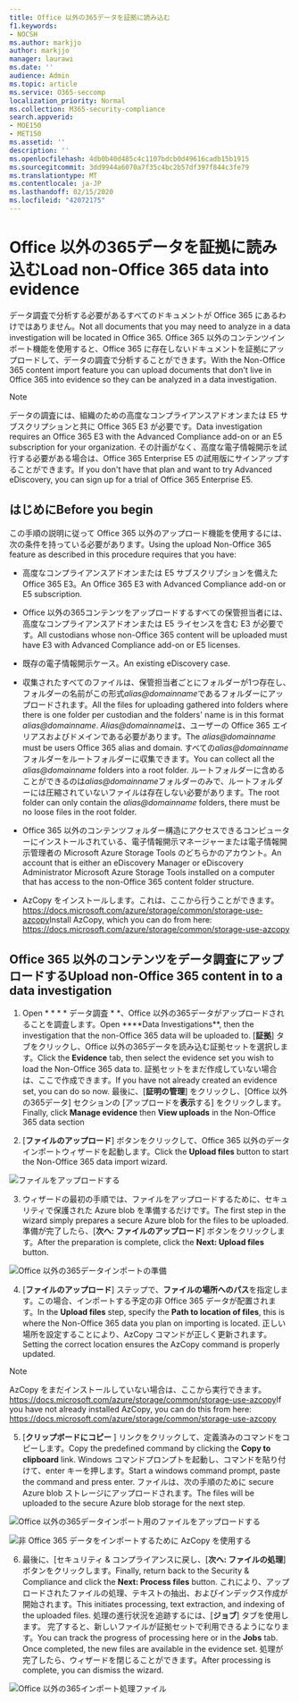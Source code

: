 ```yaml
---
title: Office 以外の365データを証拠に読み込む
f1.keywords:
- NOCSH
ms.author: markjjo
author: markjjo
manager: laurawi
ms.date: ''
audience: Admin
ms.topic: article
ms.service: O365-seccomp
localization_priority: Normal
ms.collection: M365-security-compliance
search.appverid:
- MOE150
- MET150
ms.assetid: ''
description: ''
ms.openlocfilehash: 4db0b40d485c4c1107bdcb0d49616cadb15b1915
ms.sourcegitcommit: 3dd9944a6070a7f35c4bc2b57df397f844c3fe79
ms.translationtype: MT
ms.contentlocale: ja-JP
ms.lasthandoff: 02/15/2020
ms.locfileid: "42072175"
---
```

# <a name="load-non-office-365-data-into-evidence"></a><span data-ttu-id="b758b-102">Office 以外の365データを証拠に読み込む</span><span class="sxs-lookup"><span data-stu-id="b758b-102">Load non-Office 365 data into evidence</span></span>

<span data-ttu-id="b758b-103">データ調査で分析する必要があるすべてのドキュメントが Office 365 にあるわけではありません。</span><span class="sxs-lookup"><span data-stu-id="b758b-103">Not all documents that you may need to analyze in a data investigation will be located in Office 365.</span></span> <span data-ttu-id="b758b-104">Office 365 以外のコンテンツインポート機能を使用すると、Office 365 に存在しないドキュメントを証拠にアップロードして、データの調査で分析することができます。</span><span class="sxs-lookup"><span data-stu-id="b758b-104">With the Non-Office 365 content import feature you can upload documents that don't live in Office 365 into evidence so they can be analyzed in a data investigation.</span></span>

>[!Note]
><span data-ttu-id="b758b-105">データの調査には、組織のための高度なコンプライアンスアドオンまたは E5 サブスクリプションと共に Office 365 E3 が必要です。</span><span class="sxs-lookup"><span data-stu-id="b758b-105">Data investigation requires an Office 365 E3 with the Advanced Compliance add-on or an E5 subscription for your organization.</span></span> <span data-ttu-id="b758b-106">その計画がなく、高度な電子情報開示を試行する必要がある場合は、Office 365 Enterprise E5 の試用版にサインアップすることができます。</span><span class="sxs-lookup"><span data-stu-id="b758b-106">If you don't have that plan and want to try Advanced eDiscovery, you can sign up for a trial of Office 365 Enterprise E5.</span></span>

## <a name="before-you-begin"></a><span data-ttu-id="b758b-107">はじめに</span><span class="sxs-lookup"><span data-stu-id="b758b-107">Before you begin</span></span>

<span data-ttu-id="b758b-108">この手順の説明に従って Office 365 以外のアップロード機能を使用するには、次の条件を持っている必要があります。</span><span class="sxs-lookup"><span data-stu-id="b758b-108">Using the upload Non-Office 365 feature as described in this procedure requires that you have:</span></span>

- <span data-ttu-id="b758b-109">高度なコンプライアンスアドオンまたは E5 サブスクリプションを備えた Office 365 E3。</span><span class="sxs-lookup"><span data-stu-id="b758b-109">An Office 365 E3 with Advanced Compliance add-on or E5 subscription.</span></span>

- <span data-ttu-id="b758b-110">Office 以外の365コンテンツをアップロードするすべての保管担当者には、高度なコンプライアンスアドオンまたは E5 ライセンスを含む E3 が必要です。</span><span class="sxs-lookup"><span data-stu-id="b758b-110">All custodians whose non-Office 365 content will be uploaded must have E3 with Advanced Compliance add-on or E5 licenses.</span></span>

- <span data-ttu-id="b758b-111">既存の電子情報開示ケース。</span><span class="sxs-lookup"><span data-stu-id="b758b-111">An existing eDiscovery case.</span></span>

- <span data-ttu-id="b758b-112">収集されたすべてのファイルは、保管担当者ごとにフォルダーが1つ存在し、フォルダーの名前がこの形式*alias@domainname*であるフォルダーにアップロードされます。</span><span class="sxs-lookup"><span data-stu-id="b758b-112">All the files for uploading gathered into folders where there is one folder per custodian and the folders' name is in this format *alias@domainname*.</span></span> <span data-ttu-id="b758b-113">*Alias@domainname*は、ユーザーの Office 365 エイリアスおよびドメインである必要があります。</span><span class="sxs-lookup"><span data-stu-id="b758b-113">The *alias@domainname* must be users Office 365 alias and domain.</span></span> <span data-ttu-id="b758b-114">すべての*alias@domainname*フォルダーをルートフォルダーに収集できます。</span><span class="sxs-lookup"><span data-stu-id="b758b-114">You can collect all the *alias@domainname* folders into a root folder.</span></span> <span data-ttu-id="b758b-115">ルートフォルダーに含めることができるのは*alias@domainname*フォルダーのみで、ルートフォルダーには圧縮されていないファイルは存在しない必要があります。</span><span class="sxs-lookup"><span data-stu-id="b758b-115">The root folder can only contain the *alias@domainname* folders, there must be no loose files in the root folder.</span></span>

- <span data-ttu-id="b758b-116">Office 365 以外のコンテンツフォルダー構造にアクセスできるコンピューターにインストールされている、電子情報開示マネージャーまたは電子情報開示管理者の Microsoft Azure Storage Tools のどちらかのアカウント。</span><span class="sxs-lookup"><span data-stu-id="b758b-116">An account that is either an eDiscovery Manager or eDiscovery Administrator Microsoft Azure Storage Tools installed on a computer that has access to the non-Office 365 content folder structure.</span></span>

- <span data-ttu-id="b758b-117">AzCopy をインストールします。これは、ここから行うことができます。https://docs.microsoft.com/azure/storage/common/storage-use-azcopy</span><span class="sxs-lookup"><span data-stu-id="b758b-117">Install AzCopy, which you can do from here: https://docs.microsoft.com/azure/storage/common/storage-use-azcopy</span></span>

## <a name="upload-non-office-365-content-in-to-a-data-investigation"></a><span data-ttu-id="b758b-118">Office 365 以外のコンテンツをデータ調査にアップロードする</span><span class="sxs-lookup"><span data-stu-id="b758b-118">Upload non-Office 365 content in to a data investigation</span></span>

1. <span data-ttu-id="b758b-119">Open \* \* \* \* データ調査 \* \*、Office 以外の365データがアップロードされることを調査します。</span><span class="sxs-lookup"><span data-stu-id="b758b-119">Open \*\*\*\*Data Investigations\*\*, then the investigation that the non-Office 365 data will be uploaded to.</span></span>  <span data-ttu-id="b758b-120">[**証拠**] タブをクリックし、Office 以外の365データを読み込む証拠セットを選択します。</span><span class="sxs-lookup"><span data-stu-id="b758b-120">Click the **Evidence** tab, then select the evidence set you wish to load the Non-Office 365 data to.</span></span>  <span data-ttu-id="b758b-121">証拠セットをまだ作成していない場合は、ここで作成できます。</span><span class="sxs-lookup"><span data-stu-id="b758b-121">If you have not already created an evidence set, you can do so now.</span></span>  <span data-ttu-id="b758b-122">最後に、[**証明の管理**] をクリックし、[Office 以外の365データ] セクションの [アップロードを**表示**する] をクリックします。</span><span class="sxs-lookup"><span data-stu-id="b758b-122">Finally, click **Manage evidence** then **View uploads** in the Non-Office 365 data section</span></span>

2. <span data-ttu-id="b758b-123">[**ファイルのアップロード**] ボタンをクリックして、Office 365 以外のデータインポートウィザードを起動します。</span><span class="sxs-lookup"><span data-stu-id="b758b-123">Click the **Upload files** button to start the Non-Office 365 data import wizard.</span></span>

![ファイルをアップロードする](../media/574f4059-4146-4058-9df3-ec97cf28d7c7.png)

3. <span data-ttu-id="b758b-125">ウィザードの最初の手順では、ファイルをアップロードするために、セキュリティで保護された Azure blob を準備するだけです。</span><span class="sxs-lookup"><span data-stu-id="b758b-125">The first step in the wizard simply prepares a secure Azure blob for the files to be uploaded.</span></span>  <span data-ttu-id="b758b-126">準備が完了したら、[**次へ: ファイルのアップロード**] ボタンをクリックします。</span><span class="sxs-lookup"><span data-stu-id="b758b-126">After the preparation is complete, click the **Next: Upload files** button.</span></span>

![Office 以外の365データインポートの準備](../media/0670a347-a578-454a-9b3d-e70ef47aec57.png)
 
4. <span data-ttu-id="b758b-128">[**ファイルのアップロード**] ステップで、**ファイルの場所へのパス**を指定します。この場合、インポートする予定の非 Office 365 データが配置されます。</span><span class="sxs-lookup"><span data-stu-id="b758b-128">In the **Upload files** step, specify the **Path to location of files**, this is where the Non-Office 365 data you plan on importing is located.</span></span>  <span data-ttu-id="b758b-129">正しい場所を設定することにより、AzCopy コマンドが正しく更新されます。</span><span class="sxs-lookup"><span data-stu-id="b758b-129">Setting the correct location ensures the AzCopy command is properly updated.</span></span>

> [!NOTE]
> <span data-ttu-id="b758b-130">AzCopy をまだインストールしていない場合は、ここから実行できます。https://docs.microsoft.com/azure/storage/common/storage-use-azcopy</span><span class="sxs-lookup"><span data-stu-id="b758b-130">If you have not already installed AzCopy, you can do this from here: https://docs.microsoft.com/azure/storage/common/storage-use-azcopy</span></span>

5. <span data-ttu-id="b758b-131">[**クリップボードにコピー** ] リンクをクリックして、定義済みのコマンドをコピーします。</span><span class="sxs-lookup"><span data-stu-id="b758b-131">Copy the predefined command by clicking the **Copy to clipboard** link.</span></span> <span data-ttu-id="b758b-132">Windows コマンドプロンプトを起動し、コマンドを貼り付けて、enter キーを押します。</span><span class="sxs-lookup"><span data-stu-id="b758b-132">Start a windows command prompt, paste the command and press enter.</span></span>  <span data-ttu-id="b758b-133">ファイルは、次の手順のために secure Azure blob ストレージにアップロードされます。</span><span class="sxs-lookup"><span data-stu-id="b758b-133">The files will be uploaded to the secure Azure blob storage for the next step.</span></span>

![Office 以外の365データインポート用のファイルをアップロードする](../media/3ea53b5d-7f9b-4dfc-ba63-90a38c14d41a.png)

![非 Office 365 データをインポートするために AzCopy を使用する](../media/504e2dbe-f36f-4f36-9b08-04aea85d8250.png)

6. <span data-ttu-id="b758b-136">最後に、[セキュリティ & コンプライアンスに戻し、[**次へ: ファイルの処理**] ボタンをクリックします。</span><span class="sxs-lookup"><span data-stu-id="b758b-136">Finally, return back to the Security & Compliance and click the **Next: Process files** button.</span></span>  <span data-ttu-id="b758b-137">これにより、アップロードされたファイルの処理、テキストの抽出、およびインデックス作成が開始されます。</span><span class="sxs-lookup"><span data-stu-id="b758b-137">This initiates processing, text extraction, and indexing of the uploaded files.</span></span>  <span data-ttu-id="b758b-138">処理の進行状況を追跡するには、[**ジョブ**] タブを使用します。 完了すると、新しいファイルが証拠セットで利用できるようになります。</span><span class="sxs-lookup"><span data-stu-id="b758b-138">You can track the progress of processing here or in the **Jobs** tab.  Once completed, the new files are available in the evidence set.</span></span>  <span data-ttu-id="b758b-139">処理が完了したら、ウィザードを閉じることができます。</span><span class="sxs-lookup"><span data-stu-id="b758b-139">After processing is complete, you can dismiss the wizard.</span></span>

![Office 以外の365インポート処理ファイル](../media/218b1545-416a-4a9f-9b25-3b70e8508f67.png)

